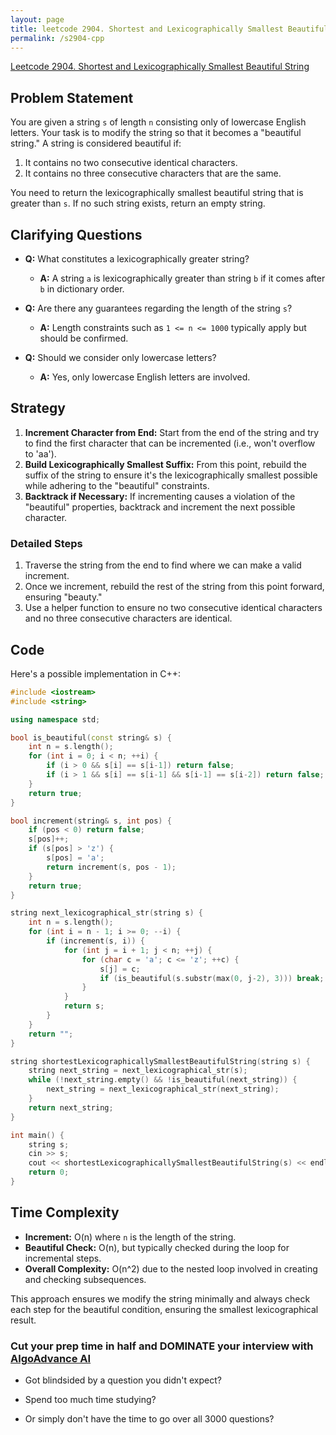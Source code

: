 ```yaml
---
layout: page
title: leetcode 2904. Shortest and Lexicographically Smallest Beautiful String
permalink: /s2904-cpp
---
```

[Leetcode 2904. Shortest and Lexicographically Smallest Beautiful String](https://algoadvance.github.io/algoadvance/l2904)
## Problem Statement

You are given a string `s` of length `n` consisting only of lowercase English letters. Your task is to modify the string so that it becomes a "beautiful string." A string is considered beautiful if:
1. It contains no two consecutive identical characters.
2. It contains no three consecutive characters that are the same.

You need to return the lexicographically smallest beautiful string that is greater than `s`. If no such string exists, return an empty string.

## Clarifying Questions

- **Q:** What constitutes a lexicographically greater string?
  - **A:** A string `a` is lexicographically greater than string `b` if it comes after `b` in dictionary order.

- **Q:** Are there any guarantees regarding the length of the string `s`?
  - **A:** Length constraints such as `1 <= n <= 1000` typically apply but should be confirmed.

- **Q:** Should we consider only lowercase letters?
  - **A:** Yes, only lowercase English letters are involved.

## Strategy

1. **Increment Character from End:** Start from the end of the string and try to find the first character that can be incremented (i.e., won't overflow to 'aa').
2. **Build Lexicographically Smallest Suffix:** From this point, rebuild the suffix of the string to ensure it's the lexicographically smallest possible while adhering to the "beautiful" constraints.
3. **Backtrack if Necessary:** If incrementing causes a violation of the "beautiful" properties, backtrack and increment the next possible character.

### Detailed Steps

1. Traverse the string from the end to find where we can make a valid increment.
2. Once we increment, rebuild the rest of the string from this point forward, ensuring "beauty."
3. Use a helper function to ensure no two consecutive identical characters and no three consecutive characters are identical.

## Code

Here's a possible implementation in C++:

```cpp
#include <iostream>
#include <string>

using namespace std;

bool is_beautiful(const string& s) {
    int n = s.length();
    for (int i = 0; i < n; ++i) {
        if (i > 0 && s[i] == s[i-1]) return false;
        if (i > 1 && s[i] == s[i-1] && s[i-1] == s[i-2]) return false;
    }
    return true;
}

bool increment(string& s, int pos) {
    if (pos < 0) return false;
    s[pos]++;
    if (s[pos] > 'z') {
        s[pos] = 'a';
        return increment(s, pos - 1);
    }
    return true;
}

string next_lexicographical_str(string s) {
    int n = s.length();
    for (int i = n - 1; i >= 0; --i) {
        if (increment(s, i)) {
            for (int j = i + 1; j < n; ++j) {
                for (char c = 'a'; c <= 'z'; ++c) {
                    s[j] = c;
                    if (is_beautiful(s.substr(max(0, j-2), 3))) break;
                }
            }
            return s;
        }
    }
    return "";
}

string shortestLexicographicallySmallestBeautifulString(string s) {
    string next_string = next_lexicographical_str(s);
    while (!next_string.empty() && !is_beautiful(next_string)) {
        next_string = next_lexicographical_str(next_string);
    }
    return next_string;
}

int main() {
    string s;
    cin >> s;
    cout << shortestLexicographicallySmallestBeautifulString(s) << endl;
    return 0;
}
```

## Time Complexity 

- **Increment:** O(n) where `n` is the length of the string.
- **Beautiful Check:** O(n), but typically checked during the loop for incremental steps.
- **Overall Complexity:** O(n^2) due to the nested loop involved in creating and checking subsequences.

This approach ensures we modify the string minimally and always check each step for the beautiful condition, ensuring the smallest lexicographical result.


### Cut your prep time in half and DOMINATE your interview with [AlgoAdvance AI](https://algoAdvance.com)

- Got blindsided by a question you didn't expect?

- Spend too much time studying?

- Or simply don't have the time to go over all 3000 questions?

